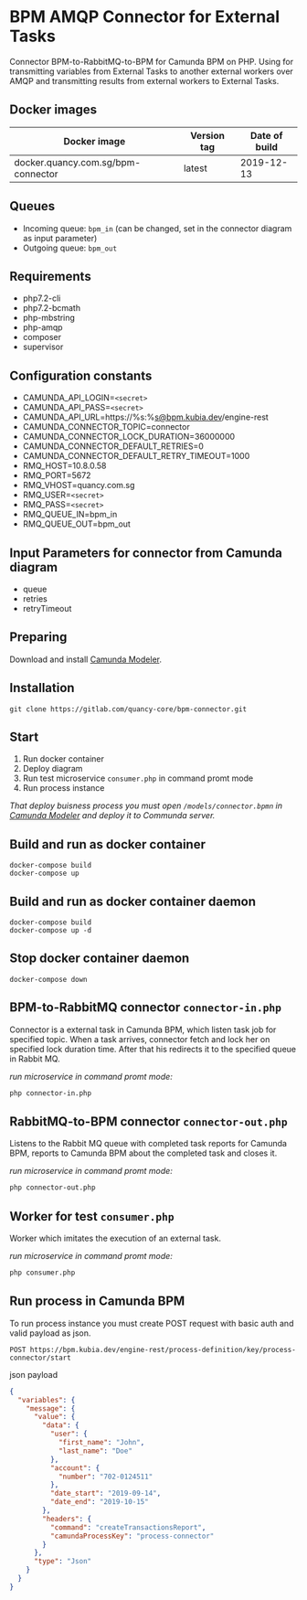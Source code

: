 #  BPM AMQP Connector for External Tasks 
Connector BPM-to-RabbitMQ-to-BPM for Camunda BPM on PHP. Using for transmitting variables from External Tasks to another external workers over AMQP and transmitting results from external workers to External Tasks.

## Docker images
| Docker image | Version tag | Date of build |
| --- | --- | --- |
| docker.quancy.com.sg/bpm-connector | latest | 2019-12-13 |

## Queues
- Incoming queue: `bpm_in` (can be changed, set in the connector diagram as input parameter)
- Outgoing queue: `bpm_out`

## Requirements
- php7.2-cli
- php7.2-bcmath
- php-mbstring
- php-amqp
- composer
- supervisor

## Configuration constants
- CAMUNDA_API_LOGIN=`<secret>`
- CAMUNDA_API_PASS=`<secret>`
- CAMUNDA_API_URL=https://%s:%s@bpm.kubia.dev/engine-rest
- CAMUNDA_CONNECTOR_TOPIC=connector
- CAMUNDA_CONNECTOR_LOCK_DURATION=36000000
- CAMUNDA_CONNECTOR_DEFAULT_RETRIES=0
- CAMUNDA_CONNECTOR_DEFAULT_RETRY_TIMEOUT=1000
- RMQ_HOST=10.8.0.58
- RMQ_PORT=5672
- RMQ_VHOST=quancy.com.sg
- RMQ_USER=`<secret>`
- RMQ_PASS=`<secret>`
- RMQ_QUEUE_IN=bpm_in
- RMQ_QUEUE_OUT=bpm_out

## Input Parameters for connector from Camunda diagram
- queue
- retries
- retryTimeout

## Preparing
Download and install [Camunda Modeler](https://camunda.com/download/modeler/).

## Installation
```
git clone https://gitlab.com/quancy-core/bpm-connector.git
```

## Start
1. Run docker container
2. Deploy diagram
3. Run test microservice `consumer.php` in command promt mode
4. Run process instance

_That deploy buisness process you must open `/models/connector.bpmn` in [Camunda Modeler](https://camunda.com/download/modeler/) and deploy it to Communda server._

## Build and run as docker container
```
docker-compose build
docker-compose up
```

## Build and run as docker container daemon
```
docker-compose build
docker-compose up -d
```

## Stop docker container daemon
```
docker-compose down
```

## BPM-to-RabbitMQ connector `connector-in.php`
Connector is a external task in Camunda BPM, which listen task job for specified topic.
When a task arrives, connector fetch and lock her on specified lock duration time.
After that his redirects it to the specified queue in Rabbit MQ.

_run microservice in command promt mode:_
```bash
php connector-in.php
```

## RabbitMQ-to-BPM connector `connector-out.php`
Listens to the Rabbit MQ queue with completed task reports for Camunda BPM,
reports to Camunda BPM about the completed task and closes it.

_run microservice in command promt mode:_
```bash
php connector-out.php
```

## Worker for test `consumer.php`
Worker which imitates the execution of an external task.

_run microservice in command promt mode:_
```bash
php consumer.php
```

## Run process in Camunda BPM
To run process instance you must create POST request with basic auth and valid payload as json.

```
POST https://bpm.kubia.dev/engine-rest/process-definition/key/process-connector/start
```

json payload
```json
{
  "variables": {
    "message": {
      "value": {
        "data": {
          "user": {
            "first_name": "John",
            "last_name": "Doe"
          },
          "account": {
            "number": "702-0124511"
          },
          "date_start": "2019-09-14",
          "date_end": "2019-10-15"
        },
        "headers": {
          "command": "createTransactionsReport",
          "camundaProcessKey": "process-connector"
        }
      },
      "type": "Json"
    }
  }
}
```
